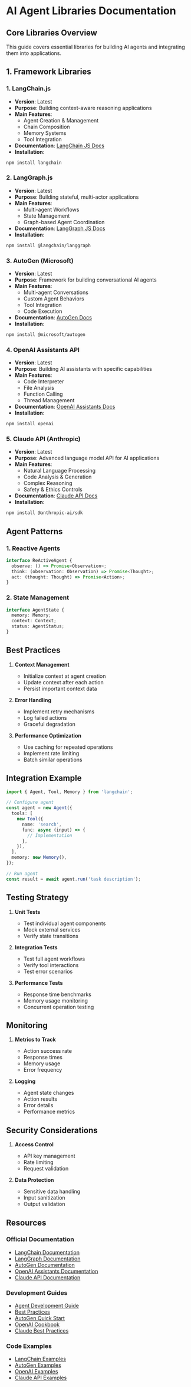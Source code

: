 # AI Agent Libraries Documentation

## Core Libraries Overview

This guide covers essential libraries for building AI agents and integrating them into applications.

## 1. Framework Libraries

### 1. LangChain.js

- **Version**: Latest
- **Purpose**: Building context-aware reasoning applications
- **Main Features**:
  - Agent Creation & Management
  - Chain Composition
  - Memory Systems
  - Tool Integration
- **Documentation**: [LangChain JS Docs](https://js.langchain.com/)
- **Installation**:

```bash
npm install langchain
```

### 2. LangGraph.js

- **Version**: Latest
- **Purpose**: Building stateful, multi-actor applications
- **Main Features**:
  - Multi-agent Workflows
  - State Management
  - Graph-based Agent Coordination
- **Documentation**: [LangGraph JS Docs](https://langchain-ai.github.io/langgraphjs/)
- **Installation**:

```bash
npm install @langchain/langgraph
```

### 3. AutoGen (Microsoft)

- **Version**: Latest
- **Purpose**: Framework for building conversational AI agents
- **Main Features**:
  - Multi-agent Conversations
  - Custom Agent Behaviors
  - Tool Integration
  - Code Execution
- **Documentation**: [AutoGen Docs](https://microsoft.github.io/autogen/)
- **Installation**:

```bash
npm install @microsoft/autogen
```

### 4. OpenAI Assistants API

- **Version**: Latest
- **Purpose**: Building AI assistants with specific capabilities
- **Main Features**:
  - Code Interpreter
  - File Analysis
  - Function Calling
  - Thread Management
- **Documentation**: [OpenAI Assistants Docs](https://platform.openai.com/docs/assistants)
- **Installation**:

```bash
npm install openai
```

### 5. Claude API (Anthropic)

- **Version**: Latest
- **Purpose**: Advanced language model API for AI applications
- **Main Features**:
  - Natural Language Processing
  - Code Analysis & Generation
  - Complex Reasoning
  - Safety & Ethics Controls
- **Documentation**: [Claude API Docs](https://docs.anthropic.com/)
- **Installation**:

```bash
npm install @anthropic-ai/sdk
```

## Agent Patterns

### 1. Reactive Agents

```typescript
interface ReActiveAgent {
  observe: () => Promise<Observation>;
  think: (observation: Observation) => Promise<Thought>;
  act: (thought: Thought) => Promise<Action>;
}
```

### 2. State Management

```typescript
interface AgentState {
  memory: Memory;
  context: Context;
  status: AgentStatus;
}
```

## Best Practices

1. **Context Management**

   - Initialize context at agent creation
   - Update context after each action
   - Persist important context data

2. **Error Handling**

   - Implement retry mechanisms
   - Log failed actions
   - Graceful degradation

3. **Performance Optimization**
   - Use caching for repeated operations
   - Implement rate limiting
   - Batch similar operations

## Integration Example

```typescript
import { Agent, Tool, Memory } from 'langchain';

// Configure agent
const agent = new Agent({
  tools: [
    new Tool({
      name: 'search',
      func: async (input) => {
        // Implementation
      },
    }),
  ],
  memory: new Memory(),
});

// Run agent
const result = await agent.run('task description');
```

## Testing Strategy

1. **Unit Tests**

   - Test individual agent components
   - Mock external services
   - Verify state transitions

2. **Integration Tests**

   - Test full agent workflows
   - Verify tool interactions
   - Test error scenarios

3. **Performance Tests**
   - Response time benchmarks
   - Memory usage monitoring
   - Concurrent operation testing

## Monitoring

1. **Metrics to Track**

   - Action success rate
   - Response times
   - Memory usage
   - Error frequency

2. **Logging**
   - Agent state changes
   - Action results
   - Error details
   - Performance metrics

## Security Considerations

1. **Access Control**

   - API key management
   - Rate limiting
   - Request validation

2. **Data Protection**
   - Sensitive data handling
   - Input sanitization
   - Output validation

## Resources

### Official Documentation

- [LangChain Documentation](https://js.langchain.com/)
- [LangGraph Documentation](https://langchain-ai.github.io/langgraphjs/)
- [AutoGen Documentation](https://microsoft.github.io/autogen/)
- [OpenAI Assistants Documentation](https://platform.openai.com/docs/assistants)
- [Claude API Documentation](https://docs.anthropic.com/)

### Development Guides

- [Agent Development Guide](https://js.langchain.com/docs/modules/agents)
- [Best Practices](https://js.langchain.com/docs/guides/best_practices)
- [AutoGen Quick Start](https://microsoft.github.io/autogen/docs/Getting-Started)
- [OpenAI Cookbook](https://github.com/openai/openai-cookbook)
- [Claude Best Practices](https://docs.anthropic.com/claude/docs/best-practices)

### Code Examples

- [LangChain Examples](https://js.langchain.com/docs/examples)
- [AutoGen Examples](https://github.com/microsoft/autogen/tree/main/samples)
- [OpenAI Examples](https://platform.openai.com/examples)
- [Claude API Examples](https://docs.anthropic.com/claude/reference/example-prompts)
